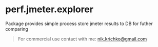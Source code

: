 # perf.jmeter.explorer
Package provides simple process store jmeter results to DB for futher comparing

> For commercial use contact with me: nik.krichko@gmail.com
